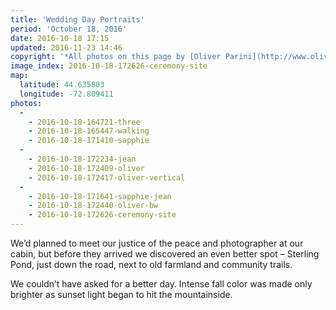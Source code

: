 ```yaml
---
title: 'Wedding Day Portraits'
period: 'October 18, 2016'
date: 2016-10-18 17:15
updated: 2016-11-23 14:46
copyright: '*All photos on this page by [Oliver Parini](http://www.oliverpariniweddings.com/).*'
image_index: 2016-10-18-172626-ceremony-site
map:
  latitude: 44.635803
  longitude: -72.809411
photos:
  -
    - 2016-10-18-164721-three
    - 2016-10-18-165447-walking
    - 2016-10-18-171410-sapphie
  -
    - 2016-10-18-172234-jean
    - 2016-10-18-172409-oliver
    - 2016-10-18-172417-oliver-vertical
  -
    - 2016-10-18-171641-sapphie-jean
    - 2016-10-18-172440-oliver-bw
    - 2016-10-18-172626-ceremony-site
---
```


We’d planned to meet our justice of the peace and photographer at our cabin, but before they arrived we discovered an even better spot – Sterling Pond, just down the road, next to old farmland and community trails.

We couldn’t have asked for a better day. Intense fall color was made only brighter as sunset light began to hit the mountainside.
